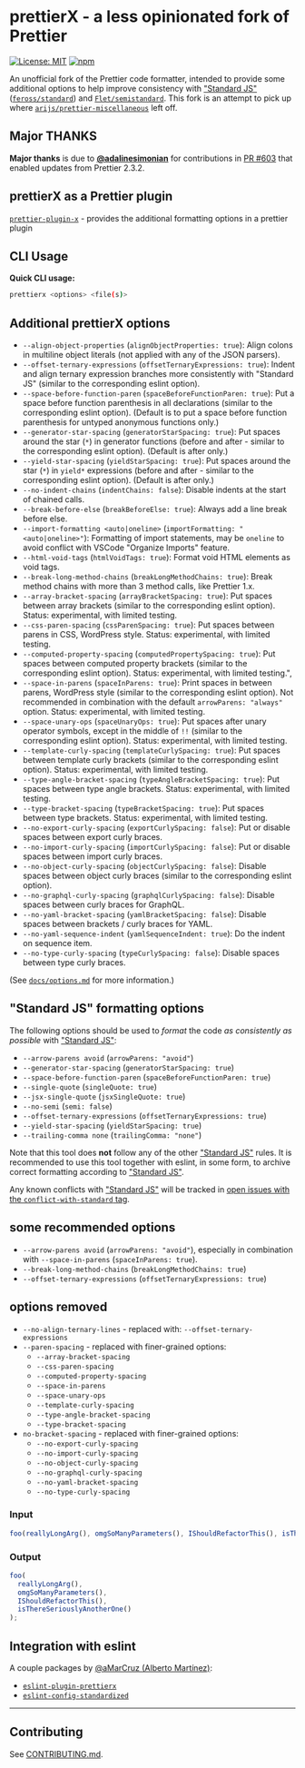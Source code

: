 # prettierX - a less opinionated fork of Prettier

[![License: MIT](https://img.shields.io/badge/license-MIT-blue.svg?style=flat)](LICENSE)
[![npm](https://img.shields.io/npm/v/prettierx.svg)](https://www.npmjs.com/package/prettierx)

An unofficial fork of the Prettier code formatter, intended to provide some additional options to help improve consistency with ["Standard JS"](https://standardjs.com/) ([`feross/standard`](https://github.com/standard/standard)) and [`Flet/semistandard`](https://github.com/Flet/semistandard). This fork is an attempt to pick up where [`arijs/prettier-miscellaneous`](https://github.com/arijs/prettier-miscellaneous) left off.

## Major THANKS

**Major thanks** is due to **[@adalinesimonian](https://github.com/adalinesimonian)** for contributions in [PR #603](https://github.com/brodybits/prettierx/pull/603) that enabled updates from Prettier 2.3.2.

## prettierX as a Prettier plugin

[`prettier-plugin-x`](https://www.npmjs.com/package/prettier-plugin-x) - provides the additional formatting options in a prettier plugin

## CLI Usage

**Quick CLI usage:**

```sh
prettierx <options> <file(s)>
```

## Additional prettierX options

- `--align-object-properties` (`alignObjectProperties: true`): Align colons in multiline object literals (not applied with any of the JSON parsers).
- `--offset-ternary-expressions` (`offsetTernaryExpressions: true`): Indent and align ternary expression branches more consistently with "Standard JS" (similar to the corresponding eslint option).
- `--space-before-function-paren` (`spaceBeforeFunctionParen: true`): Put a space before function parenthesis in all declarations (similar to the corresponding eslint option). (Default is to put a space before function parenthesis for untyped anonymous functions only.)
- `--generator-star-spacing` (`generatorStarSpacing: true`): Put spaces around the star (`*`) in generator functions (before and after - similar to the corresponding eslint option). (Default is after only.)
- `--yield-star-spacing` (`yieldStarSpacing: true`): Put spaces around the star (`*`) in `yield*` expressions (before and after - similar to the corresponding eslint option). (Default is after only.)
- `--no-indent-chains` (`indentChains: false`): Disable indents at the start of chained calls.
- `--break-before-else` (`breakBeforeElse: true`): Always add a line break before else.
- <code>--import-formatting <auto&#124;oneline></code> (<code>importFormatting: "<auto&#124;oneline>"</code>): Formatting of import statements, may be `oneline` to avoid conflict with VSCode "Organize Imports" feature.
- `--html-void-tags` (`htmlVoidTags: true`): Format void HTML elements as void tags.
- `--break-long-method-chains` (`breakLongMethodChains: true`): Break method chains with more than 3 method calls, like Prettier 1.x.
- `--array-bracket-spacing` (`arrayBracketSpacing: true`): Put spaces between array brackets (similar to the corresponding eslint option). Status: experimental, with limited testing.
- `--css-paren-spacing` (`cssParenSpacing: true`): Put spaces between parens in CSS, WordPress style. Status: experimental, with limited testing.
- `--computed-property-spacing` (`computedPropertySpacing: true`): Put spaces between computed property brackets (similar to the corresponding eslint option). Status: experimental, with limited testing.",
- `--space-in-parens` (`spaceInParens: true`): Print spaces in between parens, WordPress style (similar to the corresponding eslint option). Not recommended in combination with the default `arrowParens: "always"` option. Status: experimental, with limited testing.
- `--space-unary-ops` (`spaceUnaryOps: true`): Put spaces after unary operator symbols, except in the middle of `!!` (similar to the corresponding eslint option). Status: experimental, with limited testing.
- `--template-curly-spacing` (`templateCurlySpacing: true`): Put spaces between template curly brackets (similar to the corresponding eslint option). Status: experimental, with limited testing.
- `--type-angle-bracket-spacing` (`typeAngleBracketSpacing: true`): Put spaces between type angle brackets. Status: experimental, with limited testing.
- `--type-bracket-spacing` (`typeBracketSpacing: true`): Put spaces between type brackets. Status: experimental, with limited testing.
- `--no-export-curly-spacing` (`exportCurlySpacing: false`): Put or disable spaces between export curly braces.
- `--no-import-curly-spacing` (`importCurlySpacing: false`): Put or disable spaces between import curly braces.
- `--no-object-curly-spacing` (`objectCurlySpacing: false`): Disable spaces between object curly braces (similar to the corresponding eslint option).
- `--no-graphql-curly-spacing` (`graphqlCurlySpacing: false`): Disable spaces between curly braces for GraphQL.
- `--no-yaml-bracket-spacing` (`yamlBracketSpacing: false`): Disable spaces between brackets / curly braces for YAML.
- `--no-yaml-sequence-indent` (`yamlSequenceIndent: true`): Do the indent on sequence item.
- `--no-type-curly-spacing` (`typeCurlySpacing: false`): Disable spaces between type curly braces.

(See [`docs/options.md`](docs/options.md) for more information.)

## "Standard JS" formatting options

The following options should be used to _format_ the code _as consistently as possible_ with ["Standard JS"](https://standardjs.com/):

- `--arrow-parens avoid` (`arrowParens: "avoid"`)
- `--generator-star-spacing` (`generatorStarSpacing: true`)
- `--space-before-function-paren` (`spaceBeforeFunctionParen: true`)
- `--single-quote` (`singleQuote: true`)
- `--jsx-single-quote` (`jsxSingleQuote: true`)
- `--no-semi` (`semi: false`)
- `--offset-ternary-expressions` (`offsetTernaryExpressions: true`)
- `--yield-star-spacing` (`yieldStarSpacing: true`)
- `--trailing-comma none` (`trailingComma: "none"`)

Note that this tool does **not** follow any of the other ["Standard JS"](https://standardjs.com/) rules. It is recommended to use this tool together with eslint, in some form, to archive correct formatting according to ["Standard JS"](https://standardjs.com/).

Any known conflicts with ["Standard JS"](https://standardjs.com/) will be tracked in [open issues with the `conflict-with-standard` tag](https://github.com/brodybits/prettierx/issues?q=is%3Aissue+label%3Aconflict-with-standard+is%3Aopen).

## some recommended options

- `--arrow-parens avoid` (`arrowParens: "avoid"`), especially in combination with `--space-in-parens` (`spaceInParens: true`).
- `--break-long-method-chains` (`breakLongMethodChains: true`)
- `--offset-ternary-expressions` (`offsetTernaryExpressions: true`)

## options removed

- `--no-align-ternary-lines` - replaced with: `--offset-ternary-expressions`
- `--paren-spacing` - replaced with finer-grained options:
  - `--array-bracket-spacing`
  - `--css-paren-spacing`
  - `--computed-property-spacing`
  - `--space-in-parens`
  - `--space-unary-ops`
  - `--template-curly-spacing`
  - `--type-angle-bracket-spacing`
  - `--type-bracket-spacing`
- `no-bracket-spacing` - replaced with finer-grained options:
  - `--no-export-curly-spacing`
  - `--no-import-curly-spacing`
  - `--no-object-curly-spacing`
  - `--no-graphql-curly-spacing`
  - `--no-yaml-bracket-spacing`
  - `--no-type-curly-spacing`

<!-- - FUTURE TBD prettierx vs prettier (???):
## Prettier 2.0

This is the branch containing code for Prettier’s 2.0 release. See [the `master` branch](https://github.com/prettier/prettier) for the 1.x code/docs.

---

![Prettier Banner](https://raw.githubusercontent.com/prettier/prettier-logo/master/images/prettier-banner-light.png)

<h2 align="center">Opinionated Code Formatter</h2>

<p align="center">
  <em>
    JavaScript
    · TypeScript
    · Flow
    · JSX
    · JSON
  </em>
  <br />
  <em>
    CSS
    · SCSS
    · Less
  </em>
  <br />
  <em>
    HTML
    · Vue
    · Angular
  </em>
  <br />
  <em>
    GraphQL
    · Markdown
    · YAML
  </em>
  <br />
  <em>
    <a href="https://prettier.io/docs/en/plugins.html">
      Your favorite language?
    </a>
  </em>
</p>

<p align="center">
  <a href="https://github.com/prettier/prettier/actions?query=workflow%3AProd+branch%3Amain">
    <img alt="Github Actions Build Status" src="https://img.shields.io/github/workflow/status/prettier/prettier/Prod?label=Prod&style=flat-square"></a>
  <a href="https://github.com/prettier/prettier/actions?query=workflow%3ADev+branch%3Amain">
    <img alt="Github Actions Build Status" src="https://img.shields.io/github/workflow/status/prettier/prettier/Dev?label=Dev&style=flat-square"></a>
  <a href="https://github.com/prettier/prettier/actions?query=workflow%3ALint+branch%3Amain">
    <img alt="Github Actions Build Status" src="https://img.shields.io/github/workflow/status/prettier/prettier/Lint?label=Lint&style=flat-square"></a>
  <a href="https://codecov.io/gh/prettier/prettier">
    <img alt="Codecov Coverage Status" src="https://img.shields.io/codecov/c/github/prettier/prettier.svg?style=flat-square"></a>
  <a href="https://twitter.com/acdlite/status/974390255393505280">
    <img alt="Blazing Fast" src="https://img.shields.io/badge/speed-blazing%20%F0%9F%94%A5-brightgreen.svg?style=flat-square"></a>
  <br/>
  <a href="https://www.npmjs.com/package/prettier">
    <img alt="npm version" src="https://img.shields.io/npm/v/prettier.svg?style=flat-square"></a>
  <a href="https://www.npmjs.com/package/prettier">
    <img alt="weekly downloads from npm" src="https://img.shields.io/npm/dw/prettier.svg?style=flat-square"></a>
  <a href="#badge">
    <img alt="code style: prettier" src="https://img.shields.io/badge/code_style-prettier-ff69b4.svg?style=flat-square"></a>
  <a href="https://gitter.im/jlongster/prettier">
    <img alt="Chat on Gitter" src="https://img.shields.io/gitter/room/jlongster/prettier.svg?style=flat-square"></a>
  <a href="https://twitter.com/PrettierCode">
    <img alt="Follow Prettier on Twitter" src="https://img.shields.io/twitter/follow/prettiercode.svg?label=follow+prettier&style=flat-square"></a>
</p>
- -->

<!-- FUTURE TBD improved description of feature from WordPress Prettier fork somewhere:
## WordPress Prettier

This is a fork of Prettier that adds a new command line option `--paren-spacing` which inserts many extra spaces inside parentheses, the way how projects in the WordPress ecosystem (Calypso, Gutenberg, etc.) like to format their code.
- -->

<!-- - FUTURE TBD prettierx vs prettier (???):
In order to install a version based on a particular upstream version (like 1.x.x), run
```sh
npm i --save-dev "git+https://github.com/Automattic/wp-prettier.git#wp-prettier-1.x.x"
```
To figure out what the latest supported version of the fork is, look at the default branch of this repository.

The original readme continues unchanged below:

## Intro

Prettier is an opinionated code formatter. It enforces a consistent style by parsing your code and re-printing it with its own rules that take the maximum line length into account, wrapping code when necessary.
- --
- -->

### Input

<!-- prettier-ignore -->
```js
foo(reallyLongArg(), omgSoManyParameters(), IShouldRefactorThis(), isThereSeriouslyAnotherOne());
```

### Output

```js
foo(
  reallyLongArg(),
  omgSoManyParameters(),
  IShouldRefactorThis(),
  isThereSeriouslyAnotherOne()
);
```

<!-- - FUTURE TBD prettierx vs prettier (???):
Prettier can be run [in your editor](http://prettier.io/docs/en/editors.html) on-save, in a [pre-commit hook](https://prettier.io/docs/en/precommit.html), or in [CI environments](https://prettier.io/docs/en/cli.html#list-different) to ensure your codebase has a consistent style without devs ever having to post a nit-picky comment on a code review ever again!
- -->

## Integration with eslint

A couple packages by [@aMarCruz (Alberto Martínez)](https://github.com/aMarCruz):

- [`eslint-plugin-prettierx`](https://www.npmjs.com/package/eslint-plugin-prettierx)
- [`eslint-config-standardized`](https://www.npmjs.com/package/eslint-config-standardize)

<!-- -- --- -- -->

<!-- - FUTURE TBD prettierx vs prettier (???):
**[Documentation](https://prettier.io/docs/en/)**
- -->

<!-- prettier-ignore -->
<!-- - FUTURE TBD prettierx vs prettier (???):
[Install](https://prettier.io/docs/en/install.html) ·
[Options](https://prettier.io/docs/en/options.html) ·
[CLI](https://prettier.io/docs/en/cli.html) ·
[API](https://prettier.io/docs/en/api.html)

**[Playground](https://prettier.io/playground/)**
- -->

---

<!-- - FUTURE TBD prettierx vs prettier (???):
## Badge

Show the world you're using _Prettier_ → [![code style: prettier](https://img.shields.io/badge/code_style-prettier-ff69b4.svg?style=flat-square)](https://github.com/prettier/prettier)

```md
[![code style: prettier](https://img.shields.io/badge/code_style-prettier-ff69b4.svg?style=flat-square)](https://github.com/prettier/prettier)
```
- -->

## Contributing

See [CONTRIBUTING.md](CONTRIBUTING.md).
